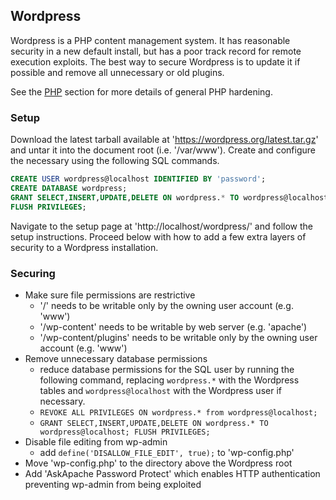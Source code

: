 ## Wordpress

Wordpress is a PHP content management system. It has reasonable security in a new default install, but has a poor track record for remote execution exploits. The best way to secure Wordpress is to update it if possible and remove all unnecessary or old plugins.

See the [PHP](#php) section for more details of general PHP hardening.


### Setup

Download the latest tarball available at 'https://wordpress.org/latest.tar.gz' and untar it into the document root (i.e. '/var/www'). Create and configure the necessary using the following SQL commands.

```sql
CREATE USER wordpress@localhost IDENTIFIED BY 'password';
CREATE DATABASE wordpress;
GRANT SELECT,INSERT,UPDATE,DELETE ON wordpress.* TO wordpress@localhost;
FLUSH PRIVILEGES;
```

Navigate to the setup page at 'http://localhost/wordpress/' and follow the setup instructions. Proceed below with how to add a few extra layers of security to a Wordpress installation.


### Securing

* Make sure file permissions are restrictive
	- '/' needs to be writable only by the owning user account (e.g. 'www')
	- '/wp-content' needs to be writable by web server (e.g. 'apache')
	- '/wp-content/plugins' needs to be writable only by the owning user account (e.g. 'www')
* Remove unnecessary database permissions
	- reduce database permissions for the SQL user by running the following command, replacing `wordpress.*` with the Wordpress tables and `wordpress@localhost` with the Wordpress user if necessary.
	- `REVOKE ALL PRIVILEGES ON wordpress.* from wordpress@localhost;`
	- `GRANT SELECT,INSERT,UPDATE,DELETE ON wordpress.* TO wordpress@localhost; FLUSH PRIVILEGES;`
* Disable file editing from wp-admin
	- add `define('DISALLOW_FILE_EDIT', true);` to 'wp-config.php'
* Move 'wp-config.php' to the directory above the Wordpress root
* Add 'AskApache Password Protect' which enables HTTP authentication preventing wp-admin from being exploited
